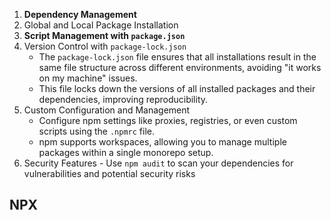 1. **Dependency Management**
2. Global and Local Package Installation
3. **Script Management with `package.json`**
4. Version Control with `package-lock.json`
   - The `package-lock.json` file ensures that all installations result in the same file structure across different environments, avoiding "it works on my machine" issues.
   - This file locks down the versions of all installed packages and their dependencies, improving reproducibility.
5. Custom Configuration and Management
	- Configure npm settings like proxies, registries, or even custom scripts using the `.npmrc` file.
	- npm supports workspaces, allowing you to manage multiple packages within a single monorepo setup.
6. Security Features - Use `npm audit` to scan your dependencies for vulnerabilities and potential security risks
## NPX
